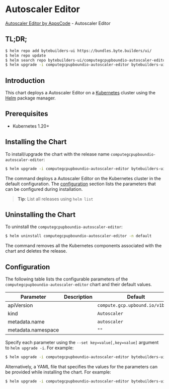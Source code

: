 # Autoscaler Editor

[Autoscaler Editor by AppsCode](https://byte.builders) - Autoscaler Editor

## TL;DR;

```bash
$ helm repo add bytebuilders-ui https://bundles.byte.builders/ui/
$ helm repo update
$ helm search repo bytebuilders-ui/computegcpupboundio-autoscaler-editor --version=v0.4.18
$ helm upgrade -i computegcpupboundio-autoscaler-editor bytebuilders-ui/computegcpupboundio-autoscaler-editor -n default --create-namespace --version=v0.4.18
```

## Introduction

This chart deploys a Autoscaler Editor on a [Kubernetes](http://kubernetes.io) cluster using the [Helm](https://helm.sh) package manager.

## Prerequisites

- Kubernetes 1.20+

## Installing the Chart

To install/upgrade the chart with the release name `computegcpupboundio-autoscaler-editor`:

```bash
$ helm upgrade -i computegcpupboundio-autoscaler-editor bytebuilders-ui/computegcpupboundio-autoscaler-editor -n default --create-namespace --version=v0.4.18
```

The command deploys a Autoscaler Editor on the Kubernetes cluster in the default configuration. The [configuration](#configuration) section lists the parameters that can be configured during installation.

> **Tip**: List all releases using `helm list`

## Uninstalling the Chart

To uninstall the `computegcpupboundio-autoscaler-editor`:

```bash
$ helm uninstall computegcpupboundio-autoscaler-editor -n default
```

The command removes all the Kubernetes components associated with the chart and deletes the release.

## Configuration

The following table lists the configurable parameters of the `computegcpupboundio-autoscaler-editor` chart and their default values.

|     Parameter      | Description |                   Default                   |
|--------------------|-------------|---------------------------------------------|
| apiVersion         |             | <code>compute.gcp.upbound.io/v1beta1</code> |
| kind               |             | <code>Autoscaler</code>                     |
| metadata.name      |             | <code>autoscaler</code>                     |
| metadata.namespace |             | <code>""</code>                             |


Specify each parameter using the `--set key=value[,key=value]` argument to `helm upgrade -i`. For example:

```bash
$ helm upgrade -i computegcpupboundio-autoscaler-editor bytebuilders-ui/computegcpupboundio-autoscaler-editor -n default --create-namespace --version=v0.4.18 --set apiVersion=compute.gcp.upbound.io/v1beta1
```

Alternatively, a YAML file that specifies the values for the parameters can be provided while
installing the chart. For example:

```bash
$ helm upgrade -i computegcpupboundio-autoscaler-editor bytebuilders-ui/computegcpupboundio-autoscaler-editor -n default --create-namespace --version=v0.4.18 --values values.yaml
```
